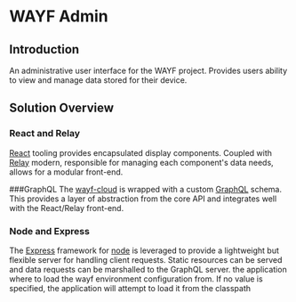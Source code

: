 # WAYF Admin
## Introduction
An administrative user interface for the WAYF project. Provides users ability to view and manage data stored for their device. 

## Solution Overview
### React and Relay
[React](https://facebook.github.io/react/) tooling provides encapsulated display components. Coupled with [Relay](https://facebook.github.io/relay/) modern, responsible for managing each component's data needs, allows for a modular front-end.

###GraphQL
The [wayf-cloud](https://github.com/Atypon-OpenSource/wayf-cloud) is wrapped with a custom [GraphQL](http://graphql.org/) schema. This provides a layer of abstraction from the core API and integrates well with the React/Relay front-end.

### Node and Express
The [Express](https://expressjs.com/) framework for [node](https://nodejs.org/en/) is leveraged to provide a lightweight but flexible server for handling client requests. Static resources can be served and data requests can be marshalled to the GraphQL server.
the application where to load the wayf environment configuration from. If no value is specified, the application will attempt to load it from the classpath
